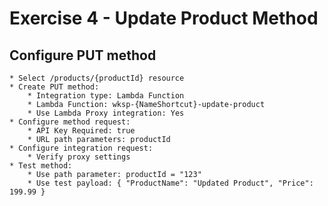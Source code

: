 # Exercise 4 - Update Product Method

## Configure PUT method
    * Select /products/{productId} resource
    * Create PUT method:
        * Integration type: Lambda Function
        * Lambda Function: wksp-{NameShortcut}-update-product
        * Use Lambda Proxy integration: Yes
    * Configure method request:
        * API Key Required: true
        * URL path parameters: productId
    * Configure integration request:
        * Verify proxy settings
    * Test method:
        * Use path parameter: productId = "123"
        * Use test payload: { "ProductName": "Updated Product", "Price": 199.99 }